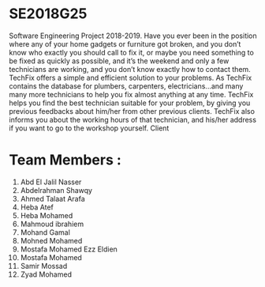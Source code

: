 # SE2018G25
Software Engineering Project 2018-2019. 
Have you ever been in the position where any of
your home gadgets or furniture got broken, and
you don’t know who exactly you should call to fix it,
or maybe you need something to be fixed as
quickly as possible, and it’s the weekend and only
a few technicians are working, and you don’t know
exactly how to contact them. TechFix offers a
simple and efficient solution to your problems. As
TechFix contains the database for plumbers,
carpenters, electricians...and many many more
technicians to help you fix almost anything at any
time. TechFix helps you find the best technician
suitable for your problem, by giving you previous feedbacks about him/her from
other previous clients. TechFix also informs you about the working hours of that
technician, and his/her address if you want to go to the workshop yourself.
Client
# Team Members : 
1) Abd El Jalil Nasser
2) Abdelrahman Shawqy
3) Ahmed Talaat Arafa
4) Heba Atef
5) Heba Mohamed
6) Mahmoud ibrahiem
7) Mohand Gamal 
8) Mohned Mohamed
9) Mostafa Mohamed Ezz Eldien
10) Mostafa Mohamed
11) Samir Mossad
12) Zyad Mohamed
